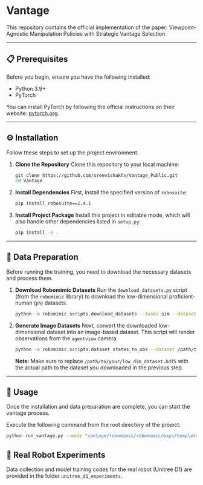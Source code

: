 # Vantage

This repository contains the official implementation of the paper: Viewpoint-Agnostic Manipulation Policies with Strategic Vantage Selection

---

## 📋 Prerequisites

Before you begin, ensure you have the following installed:
* Python 3.9+
* PyTorch

You can install PyTorch by following the official instructions on their website: [pytorch.org](https://pytorch.org/get-started/locally/).

---

## ⚙️ Installation

Follow these steps to set up the project environment.

1.  **Clone the Repository**
    Clone this repository to your local machine:
    ```bash
    git clone https://github.com/sreevishakhv/Vantage_Public.git
    cd Vantage
    ```

2.  **Install Dependencies**
    First, install the specified version of `robosuite`:
    ```bash
    pip install robosuite==1.4.1
    ```

3.  **Install Project Package**
    Install this project in editable mode, which will also handle other dependencies listed in `setup.py`:
    ```bash
    pip install -e .
    ```

---

## 💾 Data Preparation

Before running the training, you need to download the necessary datasets and process them.

1.  **Download Robomimic Datasets**
    Run the `download_datasets.py` script (from the `robomimic` library) to download the low-dimensional proficient-human (`ph`) datasets.
    ```bash
    python -m robomimic.scripts.download_datasets --tasks sim --dataset_types ph --hdf5_types low_dim
    ```

2.  **Generate Image Datasets**
    Next, convert the downloaded low-dimensional dataset into an image-based dataset. This script will render observations from the `agentview` camera.
    ```bash
    python -m robomimic.scripts.dataset_states_to_obs --dataset /path/to/your/low_dim_dataset.hdf5 --output_name image_dataset.hdf5 --done_mode 2 --camera_names agentview --camera_height 84 --camera_width 84
    ```
    **Note**: Make sure to replace `/path/to/your/low_dim_dataset.hdf5` with the actual path to the dataset you downloaded in the previous step.

---

## 🚀 Usage

Once the installation and data preparation are complete, you can start the vantage process.

Execute the following command from the root directory of the project:
```bash
python run_vantage.py --mode "vantage/robomimic/robomimic/exps/templates/ bc_transformer.json" --batch_size 256 --num_epochs 50 --device "cuda:0" --model_dir "vantage/base_models/lift_bct" --base_model "vantage/base_models/lift_bct/models/model_epoch_1000.pth" --raw_data "vantage/datasets/lift/ph/demo_v141.hdf5" --dataset_dir "vantage/datasets/lift/ph" --base_dataset "vantage/datasets/lift/ph/angle_0_0.hdf5" --num_iterations 32 --horizon 200 --initial_points 4 --n_rollouts 10
```


## 🦾 Real Robot Experiments

Data collection and model training codes for the real robot (Unitree D1) are provided in the folder `unitree_d1_experiments`.
